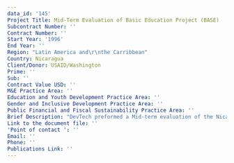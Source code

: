 ```yaml
---
data_id: '145'
Project Title: Mid-Term Evaluation of Basic Education Project (BASE)
Subcontract Number: ''
Contract Number: ''
Start Year: '1996'
End Year: ''
Region: "Latin America and\r\nthe Carribbean"
Country: Nicaragua
Client/Donor: USAID/Washington
Prime: ''
Sub: ''
Contract Value USD: ''
M&E Practice Area: ''
Education and Youth Development Practice Area: ''
Gender and Inclusive Development Practice Area: ''
Public Financial and Fiscal Sustainability Practice Area: ''
Brief Description: "DevTech preformed a Mid-term evaluation of the Nicaragua Basic Education Project (BASE). The three-person team evaluated \r\nthe design, management, and implementation of the project under three major components: institutional strengthening, \r\nteacher training, and curriculum and instructional materials design."
Link to the document file: ''
'Point of contact ': ''
Email: ''
Phone: ''
Publications Link: ''
---
```

